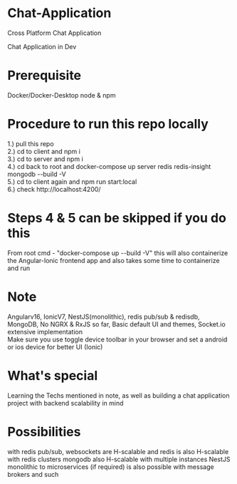 # Chat-Application
Cross Platform Chat Application

Chat Application in Dev

# Prerequisite
  Docker/Docker-Desktop
  node & npm

# Procedure to run this repo locally

1.) pull this repo  <br /> 
2.) cd to client and npm i  <br />
3.) cd to server and npm i  <br /> 
4.) cd back to root and docker-compose up server redis redis-insight mongodb --build -V <br /> 
5.) cd to client again and npm run start:local  <br /> 
6.) check http://localhost:4200/  <br /> 

# Steps 4 & 5 can be skipped if you do this  <br /> 
  From root cmd - "docker-compose up --build -V"  this will also containerize the Angular-Ionic frontend app
  and also takes some time to containerize and run

# Note
  Angularv16, IonicV7, NestJS(monolithic), redis pub/sub & redisdb, MongoDB, No NGRX & RxJS so far, Basic default UI and themes, Socket.io extensive implementation <br />
  Make sure you use toggle device toolbar in your browser and set a android or ios device for better UI (Ionic)

# What's special
  Learning the Techs mentioned in note, as well as building a chat application project with backend scalability in mind

# Possibilities
  with redis pub/sub, websockets are H-scalable
  and redis is also H-scalable with redis clusters
  mongodb also H-scalable with multiple instances
  NestJS monolithic to microservices (if required) is also possible with message brokers and such 
  
  
  
  

  
